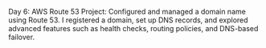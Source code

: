 
Day 6: AWS Route 53
Project: Configured and managed a domain name using Route 53. I registered a domain, set up DNS records, and explored advanced features such as health checks, routing policies, and DNS-based failover.





